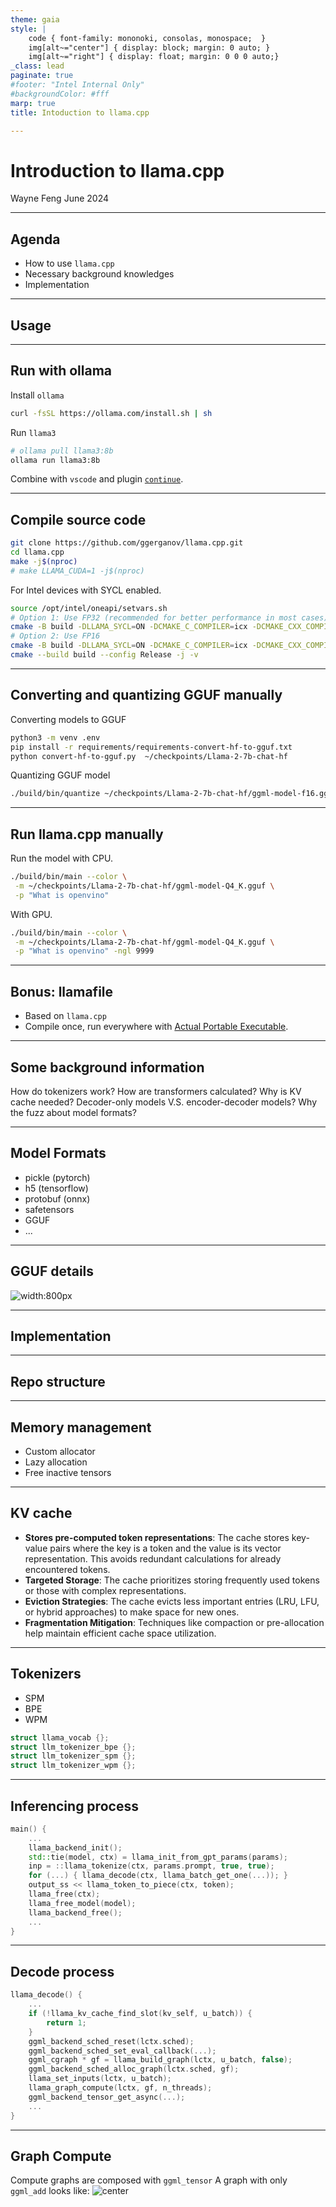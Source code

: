 ```yaml
---
theme: gaia
style: |
    code { font-family: mononoki, consolas, monospace;  }
    img[alt~="center"] { display: block; margin: 0 auto; }
    img[alt~="right"] { display: float; margin: 0 0 0 auto;}
_class: lead
paginate: true
#footer: "Intel Internal Only"
#backgroundColor: #fff
marp: true
title: Intoduction to llama.cpp

---
```


# Introduction to **llama.cpp**

Wayne Feng
June 2024

---

## Agenda

- How to use `llama.cpp`
- Necessary background knowledges
- Implementation

---

<!-- _class: lead -->
## Usage

---

## Run with ollama

Install ``ollama``

```bash
curl -fsSL https://ollama.com/install.sh | sh
```

Run ``llama3``

```bash
# ollama pull llama3:8b
ollama run llama3:8b
```

Combine with ``vscode`` and plugin [``continue``](continue.dev).

---

## Compile source code

```bash
git clone https://github.com/ggerganov/llama.cpp.git
cd llama.cpp
make -j$(nproc)
# make LLAMA_CUDA=1 -j$(nproc)
```

For Intel devices with SYCL enabled.
```bash
source /opt/intel/oneapi/setvars.sh
# Option 1: Use FP32 (recommended for better performance in most cases)
cmake -B build -DLLAMA_SYCL=ON -DCMAKE_C_COMPILER=icx -DCMAKE_CXX_COMPILER=icpx
# Option 2: Use FP16
cmake -B build -DLLAMA_SYCL=ON -DCMAKE_C_COMPILER=icx -DCMAKE_CXX_COMPILER=icpx -DLLAMA_SYCL_F16=ON
cmake --build build --config Release -j -v
```

---

## Converting and quantizing GGUF manually

Converting models to GGUF
```bash
python3 -m venv .env
pip install -r requirements/requirements-convert-hf-to-gguf.txt
python convert-hf-to-gguf.py  ~/checkpoints/Llama-2-7b-chat-hf
```
Quantizing GGUF model
```bash
./build/bin/quantize ~/checkpoints/Llama-2-7b-chat-hf/ggml-model-f16.gguf Q4_K
```
<!-- _k quantization is optimal to _0 -->

---

## Run llama.cpp manually
Run the model with CPU.
```bash
./build/bin/main --color \
 -m ~/checkpoints/Llama-2-7b-chat-hf/ggml-model-Q4_K.gguf \
 -p "What is openvino"
```
With GPU.
```bash
./build/bin/main --color \
 -m ~/checkpoints/Llama-2-7b-chat-hf/ggml-model-Q4_K.gguf \
 -p "What is openvino" -ngl 9999
```

---

## Bonus: llamafile

- Based on `llama.cpp`
- Compile once, run everywhere with [Actual Portable Executable](https://justine.lol/ape.html).

---

## Some background information

How do tokenizers work?
How are transformers calculated?
Why is KV cache needed?
Decoder-only models V.S. encoder-decoder models?
Why the fuzz about model formats?

---

## Model Formats

- pickle (pytorch)
- h5 (tensorflow)
- protobuf (onnx)
- safetensors
- GGUF
- ...

---

<!-- _class: lead -->
## GGUF details
![width:800px](./img/gguf-spec.png)

---

<!-- _class: lead -->
## Implementation

---

<!-- _class: lead -->
## Repo structure

---

## Memory management

- Custom allocator
- Lazy allocation
- Free inactive tensors

---

## KV cache

- **Stores pre-computed token representations**: The cache stores key-value pairs where the key is a token and the value is its vector representation. This avoids redundant calculations for already encountered tokens.
- **Targeted Storage**: The cache prioritizes storing frequently used tokens or those with complex representations.
- **Eviction Strategies**: The cache evicts less important entries (LRU, LFU, or hybrid approaches) to make space for new ones.
- **Fragmentation Mitigation**: Techniques like compaction or pre-allocation help maintain efficient cache space utilization.

---

## Tokenizers

- SPM
- BPE
- WPM

```C++
struct llama_vocab {};
struct llm_tokenizer_bpe {};
struct llm_tokenizer_spm {};
struct llm_tokenizer_wpm {};
```
<!--
---

## Sampling?
-->
---

## Inferencing process
```C++
main() {
    ...
    llama_backend_init();
    std::tie(model, ctx) = llama_init_from_gpt_params(params);
    inp = ::llama_tokenize(ctx, params.prompt, true, true);
    for (...) { llama_decode(ctx, llama_batch_get_one(...)); }
    output_ss << llama_token_to_piece(ctx, token);
    llama_free(ctx);
    llama_free_model(model);
    llama_backend_free();
    ...
}
```

---

## Decode process

```C++
llama_decode() {
    ...
    if (!llama_kv_cache_find_slot(kv_self, u_batch)) {
        return 1;
    }
    ggml_backend_sched_reset(lctx.sched);
    ggml_backend_sched_set_eval_callback(...);
    ggml_cgraph * gf = llama_build_graph(lctx, u_batch, false);
    ggml_backend_sched_alloc_graph(lctx.sched, gf);
    llama_set_inputs(lctx, u_batch);
    llama_graph_compute(lctx, gf, n_threads);
    ggml_backend_tensor_get_async(...);
    ...
}
```

---

## Graph Compute

Compute graphs are composed with `ggml_tensor`
A graph with only `ggml_add` looks like:
![center](./img/cgraph_add.png)
<!--
---

## Tricks

- Lookup tables of fp16->fp32, exp() and activation functions: GELU, QuickGELU, and SiLU.

---

## Inferencing customized modes

Executing llava requires CLIP. Refer to `examples/llava/clip.cpp`.
-->